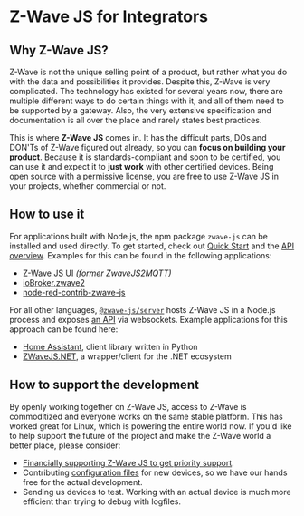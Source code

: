 # Z-Wave JS for Integrators

## Why Z-Wave JS?

Z-Wave is not the unique selling point of a product, but rather what you do with the data and possibilities it provides. Despite this, Z-Wave is very complicated. The technology has existed for several years now, there are multiple different ways to do certain things with it, and all of them need to be supported by a gateway. Also, the very extensive specification and documentation is all over the place and rarely states best practices.

This is where **Z-Wave JS** comes in. It has the difficult parts, DOs and DON'Ts of Z-Wave figured out already, so you can **focus on building your product**. Because it is standards-compliant and soon to be certified, you can use it and expect it to **just work** with other certified devices. Being open source with a permissive license, you are free to use Z-Wave JS in your projects, whether commercial or not.

## How to use it

For applications built with Node.js, the npm package `zwave-js` can be installed and used directly. To get started, check out [Quick Start](getting-started/quickstart.md) and the [API overview](api/overview.md). Examples for this can be found in the following applications:

-   [Z-Wave JS UI](https://github.com/zwave-js/zwave-js-ui) _(former ZwaveJS2MQTT)_
-   [ioBroker.zwave2](https://github.com/AlCalzone/ioBroker.zwave2)
-   [node-red-contrib-zwave-js](https://github.com/zwave-js/node-red-contrib-zwave-js)

For all other languages, [`@zwave-js/server`](https://github.com/zwave-js/zwave-js-server) hosts Z-Wave JS in a Node.js process and exposes [an API](https://github.com/zwave-js/zwave-js-server#api) via websockets. Example applications for this approach can be found here:

-   [Home Assistant](https://github.com/home-assistant-libs/zwave-js-server-python), client library written in Python
-   [ZWaveJS.NET](https://github.com/zwave-js/ZWaveJS.NET), a wrapper/client for the .NET ecosystem

## How to support the development

By openly working together on Z-Wave JS, access to Z-Wave is commoditized and everyone works on the same stable platform. This has worked great for Linux, which is powering the entire world now.
If you'd like to help support the future of the project and make the Z-Wave world a better place, please consider:

-   [Financially supporting Z-Wave JS to get priority support](https://github.com/sponsors/AlCalzone).
-   Contributing [configuration files](config-files/overview) for new devices, so we have our hands free for the actual development.
-   Sending us devices to test. Working with an actual device is much more efficient than trying to debug with logfiles.
